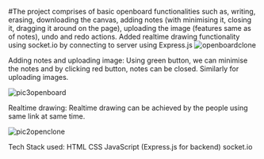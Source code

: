 #The project comprises of basic openboard functionalities such as, writing, erasing, downloading the canvas, adding notes (with minimising it, closing it, dragging it around on the page), uploading the image (features same as of notes), undo and redo actions.
Added realtime drawing functionality using socket.io by connecting to server using Express.js
![openboardclone](https://user-images.githubusercontent.com/74289413/190701045-b8771d41-af0a-41e8-bd05-bdf7bf13177e.png)



Adding notes and uploading image:
Using green button, we can minimise the notes and by clicking red button, notes can be closed. Similarly for uploading images.

![pic3openboard](https://user-images.githubusercontent.com/74289413/190701848-032f874d-3dd9-4bf1-a801-79c0a88a8868.png)


Realtime drawing:
Realtime drawing can be achieved by the people using same link at same time.

![pic2openclone](https://user-images.githubusercontent.com/74289413/190701444-18e02121-9bd8-45e1-bb2d-2b973c325c60.png)



Tech Stack used:
HTML
CSS
JavaScript (Express.js for backend)
socket.io
